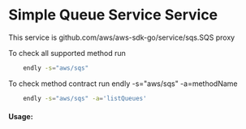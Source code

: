 # Simple Queue Service Service

This service is github.com/aws/aws-sdk-go/service/sqs.SQS proxy 

To check all supported method run
```bash
    endly -s="aws/sqs"
```

To check method contract run endly -s="aws/sqs" -a=methodName
```bash
    endly -s="aws/sqs" -a='listQueues'
```

#### Usage:
